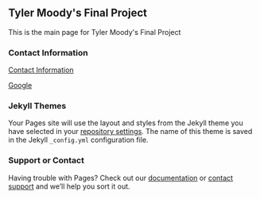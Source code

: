 ## Tyler Moody's Final Project

This is the main page for Tyler Moody's Final Project

### Contact Information

[Contact Information](https://tmoody02.github.io/Final-Project/Contact%20Info)

[Google](https://google.com)

### Jekyll Themes

Your Pages site will use the layout and styles from the Jekyll theme you have selected in your [repository settings](https://github.com/Tmoody02/Final-Project/settings). The name of this theme is saved in the Jekyll `_config.yml` configuration file.

### Support or Contact

Having trouble with Pages? Check out our [documentation](https://docs.github.com/categories/github-pages-basics/) or [contact support](https://github.com/contact) and we’ll help you sort it out.
